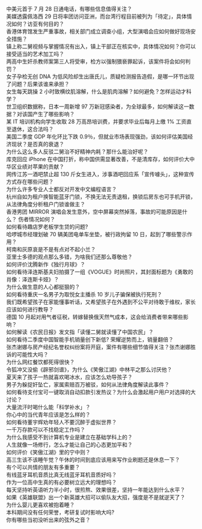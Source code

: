 中美元首于 7 月 28 日通电话，有哪些信息值得关注？  
美媒透露佩洛西 29 日将率团访问亚洲，而台湾行程目前被列为「待定」，具体情况如何？访亚有何目的？  
香港体育馆发生严重事故，相关部门成立调查小组，大型演唱会应如何做好现场安全措施？  
镇上称二舅视频与掌握情况有出入，镇上干部正在核实中，具体情况如何？你可以接受适当的艺术加工吗？  
两高中生奸杀教师案第三人将受审，检方以强制猥亵罪起诉，该案件将会如何判罚？  
女子孕检无创 DNA 为低风险却生出唐氏儿，质疑检测报告造假，是哪一环节出现了问题？后果该谁来承担？  
女生每天跳操 2 小时致横纹肌溶解，什么是肌肉溶解？如何避免？怎样运动才科学？  
世卫组织数据称，日本一周新增 97 万新冠感染者，为全球最多，如何解读这一数据？对该国产生了哪些影响？  
某 IT 培训机构向学生收取 28 万高昂培训费，并要求毕业后每月上缴 1% 工资直至退休，这合法吗？  
美国二季度 GDP 年化环比下跌 0.9％，但就业市场表现强劲，该如何评估美国经济现状？是否真的衰退？  
为什么这么多人反驳二舅治不好精神内耗？那什么能治好呢？  
库克回应 iPhone 在中国打折，称中国供需显著改善，不是清库存，如何评价大中华区业绩对苹果的贡献？  
网传江苏一酒吧禁止超 130 斤女生进入，涉事酒吧回应系「宣传噱头」，这种宣传方式存在哪些问题？  
为什么许多专业人士都反对开发中文编程语言？  
杭州自如为租户换智能蓝牙门锁，不换无法无责退租，换锁后房东也可手机开锁，从法律角度分析租户门锁谁做主？  
香港男团 MIRROR 演唱会发生意外，空中屏幕突然掉落，事故的可能原因是什么？ 伤者情况如何？  
如何看待趣店罗老板学生贷的问题?  
哈啰城市经理划破 70 辆美团电单车坐垫，被行政拘留 10 日，起到了哪些警示作用？  
柯南和灰原哀是不是有点对不起小兰？  
亚里士多德的观点那么多错，为啥我们还那么尊敬他？  
如何评价沈腾新作《独行月球》？  
如何看待泽连斯基夫妇拍摄了一组《VOGUE》时尚照片，其封面标题为《勇敢的肖像：泽连斯卡娅》？  
为什么做生意的人心都挺狠的？  
如何看待重庆一名男子为取悦女主播杀 10 岁儿子骗保被执行死刑？  
我们既希望孩子在家能懂事听话，又希望孩子在外遇到不公平对待敢于维权，家长应该如何进行教导？  
德国 10 月起对用气者征税，转嫁替换俄天然气成本，这会给消费者带来哪些影响？  
如何解读《农民日报》发文指「读懂二舅就读懂了中国农民」？  
如何看待二季度中国智能手机销量创下新低? 荣耀逆势而上，销量翻倍？  
张杰谢娜与房产经纪名誉权纠纷案将开庭，案件有哪些细节值得关注？张杰谢娜胜诉的可能性大吗？  
为什么网红餐饮都死得很快？  
令狐冲又没偷《辟邪剑谱》，为什么《笑傲江湖》中林平之那么讨厌他？  
夏天来了孩子一热就喜欢喝冰水，应该怎么劝导孩子？  
男子为躲捉奸坠亡，家属索赔百万被驳，如何从法律角度解读此事件？  
如何看待支付宝可一键取消自动扣款引发热议？为什么会激起用户用户对选择的大讨论？  
大量流汗时喝什么能「科学补水」？  
你心中的当代青年应该是怎么样的？  
如何看待董宇辉劝年轻人不要沉醉于虚拟世界？  
一千万存款可以不找稳定工作吗？  
为什么我感受不到计算机专业是建立在基础学科上的？  
人生就像一场修行，怎么才能让自己的心态更加平和？  
如何评价《笑傲江湖》里的宁中则？  
高三生该不该睡午觉？午休的时间到底应该用来写作业刷题还是休息一下？  
有个可以共情的朋友有多重要？  
有线蓝牙耳机音质比真无线蓝牙耳机音质好吗？  
作为一位高中生真的有必要树立远大的理想吗？  
每天坚持听英语听力半小时，很煎熬、效果很差，坚持一年能达到什么水平？  
如果《英雄联盟》出一个新英雄大招可以偷队友大招，强度是不是就逆天了？  
为什么婴儿更喜欢被抱着睡？  
本科期间没有任何荣誉，考研复试时影响大吗?  
你有哪些当初没听出来的弦外之音？  
